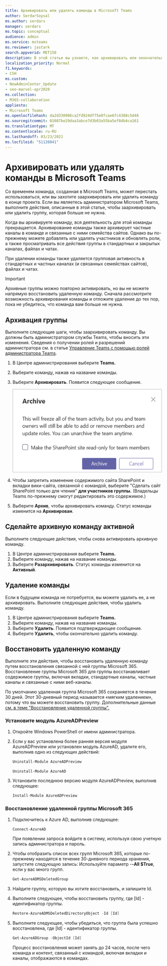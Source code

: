 ```yaml
---
title: Архивировать или удалять команды в Microsoft Teams
author: SerdarSoysal
ms.author: serdars
manager: serdars
ms.topic: conceptual
audience: admin
ms.service: msteams
ms.reviewer: jastark
search.appverid: MET150
description: В этой статье вы узнаете, как архивировать или окончательно удалять команды в Microsoft Teams.
localization_priority: Normal
f1.keywords:
- CSH
ms.custom:
- NewAdminCenter_Update
- seo-marvel-apr2020
ms.collection:
- M365-collaboration
appliesto:
- Microsoft Teams
ms.openlocfilehash: da2d330986ca2fd924df75e0fcae6fc4388c5d48
ms.sourcegitcommit: 01087be29daa3abce7d3b03a55ba5ef8db4ca161
ms.translationtype: MT
ms.contentlocale: ru-RU
ms.lasthandoff: 03/23/2021
ms.locfileid: "51120841"
---
```

<a name="archive-or-delete-a-team-in-microsoft-teams"></a>Архивировать или удалять команды в Microsoft Teams
===========================================

Со временем команда, созданная в Microsoft Teams, может перестать использоваться, или вы захотите заархивировать или удалить команду в конце проекта. Если вы являетесь администратором Microsoft Teams, выполните действия, описанные в этой статье, чтобы заархивировать или удалить группу, которая больше не нужна.

Когда вы архивируете команду, вся деятельность для этой команды прекращается. Архивирование команды также архивирует частные каналы в команде и связанные с ними семейства сайтов.  Однако вы по-прежнему можете добавлять или удалять участников и обновлять роли, а также просматривать все действия группы в стандартных и закрытых каналах, файлах и чатах.

При удалении команды также удаляется групповая активность в стандартных и частных каналах (и связанных семействах сайтов), файлах и чатах.

> [!IMPORTANT]
> Архивные группы можно повторно активировать, но вы не можете напрямую восстановить удаленную команду. Сначала рассмотрите возможность архивирования команды и отложите удаление до тех пор, пока не убедитесь, что команда вам больше не нужна.

## <a name="archive-a-team"></a>Архивация группы

Выполните следующие шаги, чтобы заархивировать команду. Вы должны быть администратором службы Teams, чтобы вносить эти изменения. Сведения о получении ролей и разрешений администратора см. в статье [Управление Teams с помощью ролей администратора Teams](./using-admin-roles.md).

1. В Центре администрирования выберите **Teams.**
2. Выберите команду, нажав на название команды.
3. Выберите **Архивировать**. Появится следующее сообщение.

    ![Скриншот сообщения архива команд](media/teams-archive-message.png)

4. Чтобы запретить изменение содержимого сайта SharePoint и вкладки вики-сайта, связанной с командой, выберите "Сделать сайт SharePoint только для чтения" **для участников группы.** (Владельцы Teams по-прежнему смогут редактировать это содержимое.)
5. Выберите **Архив**, чтобы архивировать команду. Статус команды изменится на **Архивирован**.

## <a name="make-an-archived-team-active"></a>Сделайте архивную команду активной

Выполните следующие действия, чтобы снова активировать архивную команду.

1. В Центре администрирования выберите **Teams.**
2. Выберите команду, нажав на название команды.
3. Выберите **Разархивировать**. Статус команды изменится на **Активный**.

## <a name="delete-a-team"></a>Удаление команды

Если в будущем команда не потребуется, вы можете удалить ее, а не архивировать. Выполните следующие действия, чтобы удалить команду.

1.  В Центре администрирования выберите **Teams.**
2.  Выберите команду, нажав на название команды.
3.  Выберите **Удалить**. Появится подтверждающее сообщение.
4.  Выберите **Удалить**, чтобы окончательно удалить команду.

## <a name="restore-a-deleted-team"></a>Восстановить удаленную команду

Выполните эти действия, чтобы восстановить удаленную команду путем восстановления связанной с ней группы Microsoft 365. Восстановление группы Microsoft 365 для группы восстанавливает содержимое группы, включая вкладки, стандартные каналы, частные каналы и связанные с ними веб-каналы.

По умолчанию удаленная группа Microsoft 365 сохраняется в течение 30 дней. Этот 30-дневный период называется «мягким удалением», потому что вы можете восстановить группу. Дополнительные данные [см. в теме "Восстановление удаленной группы".](/microsoft-365/admin/create-groups/restore-deleted-group)

### <a name="install-the-azureadpreview-module"></a>Установите модуль AzureADPreview

1. Откройте Windows PowerShell от имени администратора.
2. Если у вас установлена более ранняя версия модуля AzureADPreview или установлен модуль AzureAD, удалите его, выполнив одно из следующих действий:

    ```PowerShell
    Uninstall-Module AzureADPreview
    ```

    ```PowerShell
    Uninstall-Module AzureAD
    ```
3. Установите последнюю версию модуля AzureADPreview, выполнив следующее:

    ```PowerShell
    Install-Module AzureADPreview
    ```

### <a name="restore-the-deleted-microsoft-365-group"></a>Восстановление удаленной группы Microsoft 365

1. Подключитесь к Azure AD, выполнив следующее:
    ```PowerShell
    Connect-AzureAD
    ```
    При появлении запроса войдите в систему, используя свою учетную запись администратора и пароль.  
2. Чтобы отобразить список всех групп Microsoft 365, которые по-прежнему находятся в течение 30-дневного периода хранения, запустите следующую запись: Используйте параметр -**-All $True**, если у вас много групп.
    ```PowerShell
    Get-AzureADMSDeletedGroup
    ```
3. Найдите группу, которую вы хотите восстановить, и запишите Id.
4. Выполните следующее, чтобы восстановить группу, где [Id] - идентификатор группы.
    ```PowerShell
    Restore-AzureADMSDeletedDirectoryObject -Id [Id]
    ```
5.  Выполните следующее, чтобы убедиться, что группа была успешно восстановлена, где [Id] - идентификатор группы.
    ```PowerShell
    Get-AzureADGroup -ObjectId [Id]
    ```

    Процесс восстановления может занять до 24 часов, после чего команда и контент, связанный с командой, включая вкладки и каналы, отображаются в командах.